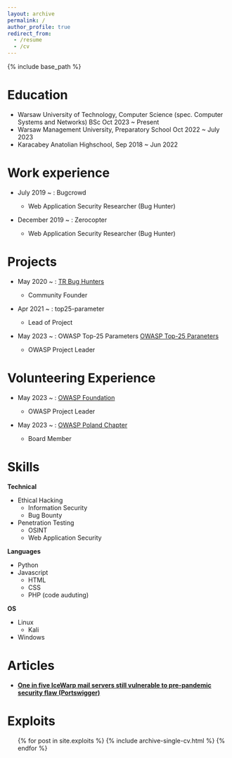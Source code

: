 ```yaml
---
layout: archive
permalink: /
author_profile: true
redirect_from:
  - /resume
  - /cv
---
```


{% include base_path %}

Education
======
* Warsaw University of Technology, Computer Science (spec. Computer Systems and Networks) BSc Oct 2023 ~ Present
* Warsaw Management University, Preparatory School Oct 2022 ~ July 2023
* Karacabey Anatolian Highschool, Sep 2018 ~ Jun 2022



Work experience
======

* July 2019 ~ : Bugcrowd
  - Web Application Security Researcher (Bug Hunter)

* December 2019 ~ : Zerocopter
  - Web Application Security Researcher (Bug Hunter)


Projects
======

* May 2020 ~ : [TR Bug Hunters](https://twitter.com/trbughunters)
  - Community Founder

* Apr 2021 ~ : top25-parameter
  - Lead of Project

* May 2023 ~ : OWASP Top-25 Parameters [OWASP Top-25 Paraneters](https://owasp.org/www-project-top-25-parameters/)
  - OWASP Project Leader

Volunteering Experience
======
* May 2023 ~ : [OWASP Foundation](https://owasp.org)
  - OWASP Project Leader

* May 2023 ~ : [OWASP Poland Chapter](https://owasp.org/www-chapter-poland/)
  - Board Member


Skills
======
**Technical**
* Ethical Hacking
  * Information Security
  * Bug Bounty
* Penetration Testing
  * OSINT
  * Web Application Security

**Languages**
* Python
* Javascript
  * HTML
  * CSS
  * PHP (code auduting)

**OS**
* Linux 
  * Kali
* Windows


Articles
======
* <a href="https://portswigger.net/daily-swig/one-in-five-icewarp-mail-servers-still-vulnerable-to-pre-pandemic-security-flaw"><b>One in five IceWarp mail servers still vulnerable to pre-pandemic security flaw (Portswigger)</b></a>
  
  
Exploits
======
  <ul>{% for post in site.exploits %}
    {% include archive-single-cv.html %}
  {% endfor %}</ul>


